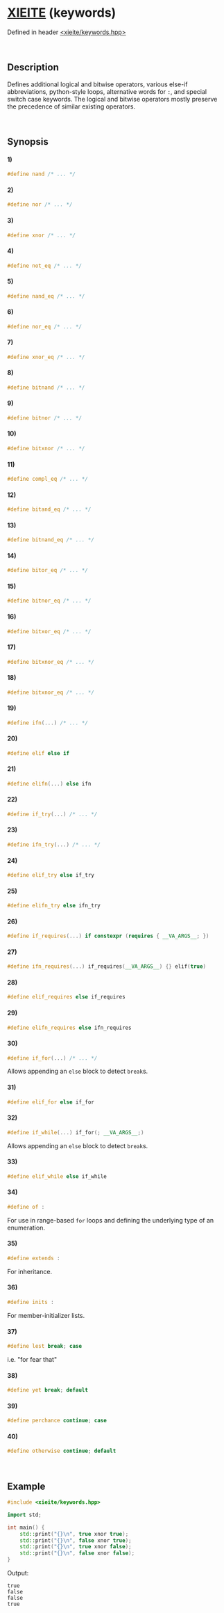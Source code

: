 # [XIEITE](../../macros.md) \(keywords\)
Defined in header [<xieite/keywords.hpp>](../../../include/xieite/keywords.hpp)

&nbsp;

## Description
Defines additional logical and bitwise operators, various else-if abbreviations, python-style loops, alternative words for `:`, and special switch case keywords. The logical and bitwise operators mostly preserve the precedence of similar existing operators.

&nbsp;

## Synopsis
#### 1)
```cpp
#define nand /* ... */
```
#### 2)
```cpp
#define nor /* ... */
```
#### 3)
```cpp
#define xnor /* ... */
```
#### 4)
```cpp
#define not_eq /* ... */
```
#### 5)
```cpp
#define nand_eq /* ... */
```
#### 6)
```cpp
#define nor_eq /* ... */
```
#### 7)
```cpp
#define xnor_eq /* ... */
```
#### 8)
```cpp
#define bitnand /* ... */
```
#### 9)
```cpp
#define bitnor /* ... */
```
#### 10)
```cpp
#define bitxnor /* ... */
```
#### 11)
```cpp
#define compl_eq /* ... */
```
#### 12)
```cpp
#define bitand_eq /* ... */
```
#### 13)
```cpp
#define bitnand_eq /* ... */
```
#### 14)
```cpp
#define bitor_eq /* ... */
```
#### 15)
```cpp
#define bitnor_eq /* ... */
```
#### 16)
```cpp
#define bitxor_eq /* ... */
```
#### 17)
```cpp
#define bitxnor_eq /* ... */
```
#### 18)
```cpp
#define bitxnor_eq /* ... */
```
#### 19)
```cpp
#define ifn(...) /* ... */
```
#### 20)
```cpp
#define elif else if
```
#### 21)
```cpp
#define elifn(...) else ifn
```
#### 22)
```cpp
#define if_try(...) /* ... */
```
#### 23)
```cpp
#define ifn_try(...) /* ... */
```
#### 24)
```cpp
#define elif_try else if_try
```
#### 25)
```cpp
#define elifn_try else ifn_try
```
#### 26)
```cpp
#define if_requires(...) if constexpr (requires { __VA_ARGS__; })
```
#### 27)
```cpp
#define ifn_requires(...) if_requires(__VA_ARGS__) {} elif(true)
```
#### 28)
```cpp
#define elif_requires else if_requires
```
#### 29)
```cpp
#define elifn_requires else ifn_requires
```
#### 30)
```cpp
#define if_for(...) /* ... */
```
Allows appending an `else` block to detect `break`s.
#### 31)
```cpp
#define elif_for else if_for
```
#### 32)
```cpp
#define if_while(...) if_for(; __VA_ARGS__;)
```
Allows appending an `else` block to detect `break`s.
#### 33)
```cpp
#define elif_while else if_while
```
#### 34)
```cpp
#define of :
```
For use in range-based `for` loops and defining the underlying type of an enumeration.
#### 35)
```cpp
#define extends :
```
For inheritance.
#### 36)
```cpp
#define inits :
```
For member-initializer lists.
#### 37)
```cpp
#define lest break; case
```
i.e. "for fear that"
#### 38)
```cpp
#define yet break; default
```
#### 39)
```cpp
#define perchance continue; case
```
#### 40)
```cpp
#define otherwise continue; default
```

&nbsp;

## Example
```cpp
#include <xieite/keywords.hpp>

import std;

int main() {
    std::print("{}\n", true xnor true);
    std::print("{}\n", false xnor true);
    std::print("{}\n", true xnor false);
    std::print("{}\n", false xnor false);
}
```
Output:
```
true
false
false
true
```
